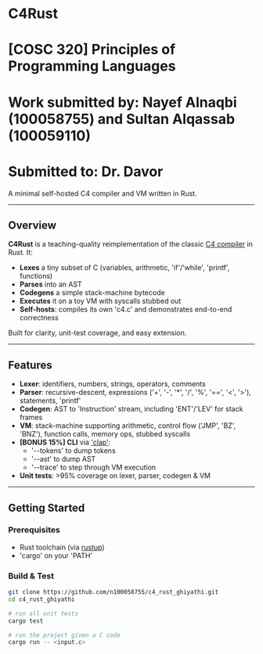 # C4Rust
# [COSC 320] Principles of Programming Languages
# Work submitted by: Nayef Alnaqbi (100058755) and Sultan Alqassab (100059110)
# Submitted to: Dr. Davor

A minimal self-hosted C4 compiler and VM written in Rust.

---

## Overview

**C4Rust** is a teaching-quality reimplementation of the classic [C4 compiler](c4.c) in Rust. It:

- **Lexes** a tiny subset of C (variables, arithmetic, 'if'/'while', 'printf', functions)  
- **Parses** into an AST  
- **Codegens** a simple stack-machine bytecode  
- **Executes** it on a toy VM with syscalls stubbed out  
- **Self-hosts**: compiles its own 'c4.c' and demonstrates end-to-end correctness  

Built for clarity, unit-test coverage, and easy extension.

---

## Features

- **Lexer**: identifiers, numbers, strings, operators, comments  
- **Parser**: recursive-descent, expressions ('+', '-', '*', '/', '%', '==', '<', '>'), statements, 'printf'  
- **Codegen**: AST to 'Instruction' stream, including 'ENT'/'LEV' for stack frames  
- **VM**: stack-machine supporting arithmetic, control flow ('JMP', 'BZ', 'BNZ'), function calls, memory ops, stubbed syscalls  
- **[BONUS 15%] CLI** via ['clap'](https://crates.io/crates/clap):  
  - '--tokens' to dump tokens  
  - '--ast' to dump AST  
  - '--trace' to step through VM execution  
- **Unit tests**: >95% coverage on lexer, parser, codegen & VM  

---

## Getting Started

### Prerequisites

- Rust toolchain (via [rustup](https://rustup.rs))  
- 'cargo' on your 'PATH'

### Build & Test

```bash
git clone https://github.com/n100058755/c4_rust_ghiyathi.git
cd c4_rust_ghiyathi

# run all unit tests
cargo test

# run the project given a C code
cargo run -- <input.c>
